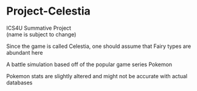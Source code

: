 # Project-Celestia
ICS4U Summative Project  
(name is subject to change)  

Since the game is called Celestia, one should assume that Fairy types are abundant here  

A battle simulation based off of the popular game series Pokemon  

Pokemon stats are slightly altered and might not be accurate with actual databases
